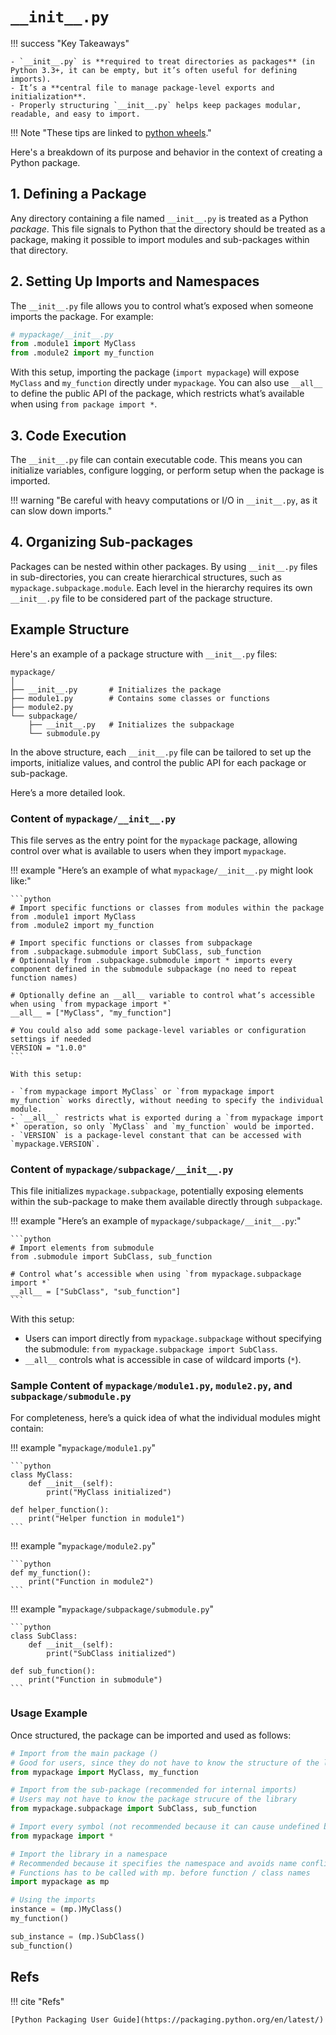# `__init__.py` 

!!! success "Key Takeaways"

    - `__init__.py` is **required to treat directories as packages** (in Python 3.3+, it can be empty, but it’s often useful for defining imports).
    - It’s a **central file to manage package-level exports and initialization**.
    - Properly structuring `__init__.py` helps keep packages modular, readable, and easy to import.

!!! Note "These tips are linked to [python wheels](Wheels)."

Here's a breakdown of its purpose and behavior in the context of creating a Python package.

## 1. **Defining a Package**

Any directory containing a file named `__init__.py` is treated as a Python *package*. 
This file signals to Python that the directory should be treated as a package, making it possible to import modules and sub-packages within that directory.

## 2. **Setting Up Imports and Namespaces**

The `__init__.py` file allows you to control what’s exposed when someone imports the package. For example:

```python
# mypackage/__init__.py
from .module1 import MyClass
from .module2 import my_function
```

With this setup, importing the package (`import mypackage`) will expose `MyClass` and `my_function` directly under `mypackage`.
You can also use `__all__` to define the public API of the package, which restricts what’s available when using `from package import *`.

## 3. **Code Execution**

The `__init__.py` file can contain executable code. This means you can initialize variables, configure logging, or perform setup when the package is imported.

!!! warning "Be careful with heavy computations or I/O in `__init__.py`, as it can slow down imports."

## 4. **Organizing Sub-packages**

Packages can be nested within other packages. By using `__init__.py` files in sub-directories, you can create hierarchical structures, such as `mypackage.subpackage.module`.
Each level in the hierarchy requires its own `__init__.py` file to be considered part of the package structure.

## Example Structure

Here's an example of a package structure with `__init__.py` files:

```
mypackage/
│
├── __init__.py       # Initializes the package
├── module1.py        # Contains some classes or functions
├── module2.py
└── subpackage/
    ├── __init__.py   # Initializes the subpackage
    └── submodule.py
```

In the above structure, each `__init__.py` file can be tailored to set up the imports, initialize values, and control the public API for each package or sub-package.

Here’s a more detailed look.

### Content of `mypackage/__init__.py`

This file serves as the entry point for the `mypackage` package, allowing control over what is available to users when they import `mypackage`.

!!! example "Here’s an example of what `mypackage/__init__.py` might look like:"

    ```python
    # Import specific functions or classes from modules within the package
    from .module1 import MyClass
    from .module2 import my_function

    # Import specific functions or classes from subpackage
    from .subpackage.submodule import SubClass, sub_function
    # Optionnally from .subpackage.submodule import * imports every component defined in the submodule subpackage (no need to repeat function names)

    # Optionally define an __all__ variable to control what’s accessible when using `from mypackage import *`
    __all__ = ["MyClass", "my_function"]

    # You could also add some package-level variables or configuration settings if needed
    VERSION = "1.0.0"
    ```

    With this setup:

    - `from mypackage import MyClass` or `from mypackage import my_function` works directly, without needing to specify the individual module.
    - `__all__` restricts what is exported during a `from mypackage import *` operation, so only `MyClass` and `my_function` would be imported.
    - `VERSION` is a package-level constant that can be accessed with `mypackage.VERSION`.

### Content of `mypackage/subpackage/__init__.py`

This file initializes `mypackage.subpackage`, potentially exposing elements within the sub-package to make them available directly through `subpackage`.

!!! example "Here’s an example of `mypackage/subpackage/__init__.py`:"

    ```python
    # Import elements from submodule
    from .submodule import SubClass, sub_function

    # Control what’s accessible when using `from mypackage.subpackage import *`
    __all__ = ["SubClass", "sub_function"]
    ```

With this setup:

- Users can import directly from `mypackage.subpackage` without specifying the submodule: `from mypackage.subpackage import SubClass`.
- `__all__` controls what is accessible in case of wildcard imports (`*`).

### Sample Content of `mypackage/module1.py`, `module2.py`, and `subpackage/submodule.py`

For completeness, here’s a quick idea of what the individual modules might contain:

!!! example "`mypackage/module1.py`"

    ```python
    class MyClass:
        def __init__(self):
            print("MyClass initialized")

    def helper_function():
        print("Helper function in module1")
    ```

!!! example "`mypackage/module2.py`"

    ```python
    def my_function():
        print("Function in module2")
    ```

!!! example "`mypackage/subpackage/submodule.py`"

    ```python
    class SubClass:
        def __init__(self):
            print("SubClass initialized")

    def sub_function():
        print("Function in submodule")
    ```

### Usage Example

Once structured, the package can be imported and used as follows:

```python
# Import from the main package ()
# Good for users, since they do not have to know the structure of the library
from mypackage import MyClass, my_function

# Import from the sub-package (recommended for internal imports)
# Users may not have to know the package strucure of the library
from mypackage.subpackage import SubClass, sub_function

# Import every symbol (not recommended because it can cause undefined behaviors with shadowed names)
from mypackage import *

# Import the library in a namespace
# Recommended because it specifies the namespace and avoids name conflicts
# Functions has to be called with mp. before function / class names
import mypackage as mp

# Using the imports
instance = (mp.)MyClass()
my_function()

sub_instance = (mp.)SubClass()
sub_function()
```

## Refs

!!! cite "Refs"

    [Python Packaging User Guide](https://packaging.python.org/en/latest/)
    